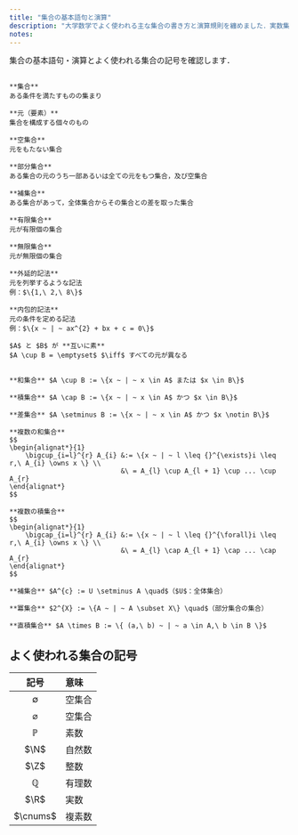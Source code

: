 ```yaml
---
title: "集合の基本語句と演算"
description: "大学数学でよく使われる主な集合の書き方と演算規則を纏めました．実数集合 R や 整数集合 Z などを抑えます．"
notes:
---
```


集合の基本語句・演算とよく使われる集合の記号を確認します．

~~~definition:基本語句

**集合**  
ある条件を満たすものの集まり

**元（要素）**  
集合を構成する個々のもの

**空集合**  
元をもたない集合

**部分集合**  
ある集合の元のうち一部あるいは全ての元をもつ集合，及び空集合

**補集合**  
ある集合があって，全体集合からその集合との差を取った集合

**有限集合**  
元が有限個の集合

**無限集合**  
元が無限個の集合

**外延的記法**  
元を列挙するような記法  
例：$\{1,\ 2,\ 8\}$

**内包的記法**  
元の条件を定める記法  
例：$\{x ~ | ~ ax^{2} + bx + c = 0\}$

$A$ と $B$ が **互いに素**  
$A \cup B = \emptyset$ $\iff$ すべての元が異なる

~~~

~~~definition:集合の演算

**和集合** $A \cup B := \{x ~ | ~ x \in A$ または $x \in B\}$

**積集合** $A \cap B := \{x ~ | ~ x \in A$ かつ $x \in B\}$

**差集合** $A \setminus B := \{x ~ | ~ x \in A$ かつ $x \notin B\}$

**複数の和集合**
$$
\begin{alignat*}{1}
    \bigcup_{i=l}^{r} A_{i} &:= \{x ~ | ~ l \leq {}^{\exists}i \leq r,\ A_{i} \owns x \} \\
                            &\ = A_{l} \cup A_{l + 1} \cup ... \cup A_{r}
\end{alignat*}
$$

**複数の積集合**
$$
\begin{alignat*}{1}
    \bigcap_{i=l}^{r} A_{i} &:= \{x ~ | ~ l \leq {}^{\forall}i \leq r,\ A_{i} \owns x \} \\
                            &\ = A_{l} \cap A_{l + 1} \cap ... \cap A_{r}
\end{alignat*}
$$

**補集合** $A^{c} := U \setminus A \quad$（$U$：全体集合）

**冪集合** $2^{X} := \{A ~ | ~ A \subset X\} \quad$（部分集合の集合）

**直積集合** $A \times B := \{ (a,\ b) ~ | ~ a \in A,\ b \in B \}$

~~~

## よく使われる集合の記号

| 記号 | 意味 |
| :-: | :-- |
| $\emptyset$ | 空集合 |
| $\varnothing$ | 空集合 |
| $\mathbb{P}$ | 素数 |
| $\N$ | 自然数 |
| $\Z$ | 整数 |
| $\mathbb{Q}$ | 有理数 |
| $\R$ | 実数 |
| $\cnums$ | 複素数 |
